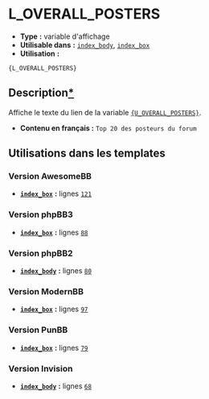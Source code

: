 # L_OVERALL_POSTERS
* __Type__ __:__ variable d'affichage
* __Utilisable dans__ __:__ [`index_body`](../tpl/index_body.md#readme), [`index_box`](../tpl/index_box.md#readme)
* __Utilisation__ __:__

```smarty
{L_OVERALL_POSTERS}
```

## Description[*](https://fa-tvars.appspot.com/var/L_OVERALL_POSTERS)
Affiche le texte du lien de la variable [`{U_OVERALL_POSTERS}`](../var/U_OVERALL_POSTERS.md#readme).

* __Contenu en français :__  `Top 20 des posteurs du forum`

## Utilisations dans les templates

### Version AwesomeBB
* __[`index_box`](../tpl/index_box.md#readme)__ __:__ lignes [`121`](../src/awesomebb/index_box.tpl#L121)

### Version phpBB3
* __[`index_box`](../tpl/index_box.md#readme)__ __:__ lignes [`88`](../src/prosilver/index_box.tpl#L88)

### Version phpBB2
* __[`index_body`](../tpl/index_body.md#readme)__ __:__ lignes [`80`](../src/subsilver/index_body.tpl#L80)

### Version ModernBB
* __[`index_box`](../tpl/index_box.md#readme)__ __:__ lignes [`97`](../src/modernbb/index_box.tpl#L97)

### Version PunBB
* __[`index_box`](../tpl/index_box.md#readme)__ __:__ lignes [`79`](../src/punbb/index_box.tpl#L79)

### Version Invision
* __[`index_body`](../tpl/index_body.md#readme)__ __:__ lignes [`68`](../src/invision/index_body.tpl#L68)

